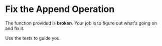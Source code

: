 # Fix the Append Operation

The function provided is **broken**. Your job is to figure out what's going on and fix it.

Use the tests to guide you.
